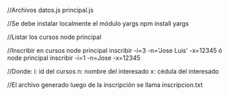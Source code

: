 //Archivos
datos.js
principal.js

//Se debe instalar localmente el módulo yargs
npm install yargs

//Listar los cursos
node principal

//Inscribir en cursos
node principal inscribir -i=3 -n='Jose Luis' -x=12345
ó
node principal inscribir -i=1 -n=Jose -x=12345

//Donde:
i: id del cursos
n: nombre del interesado
x: cédula del interesado

//El archivo generado luego de la inscripción se llama inscripcion.txt